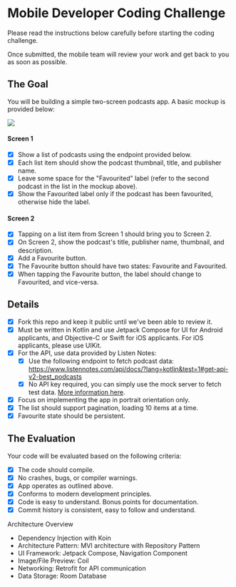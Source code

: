 # Mobile Developer Coding Challenge

Please read the instructions below carefully before starting the coding challenge.

Once submitted, the mobile team will review your work and get back to you as soon as possible.

## The Goal

You will be building a simple two-screen podcasts app. A basic mockup is provided below:

[![](https://i.imgur.com/yi8w1s8.png)](https://i.imgur.com/yi8w1s8.png)

#### Screen 1

- [x] Show a list of podcasts using the endpoint provided below.
- [x] Each list item should show the podcast thumbnail, title, and publisher name.
- [x] Leave some space for the "Favourited" label (refer to the second podcast in the list in the mockup above).
- [x] Show the Favourited label only if the podcast has been favourited, otherwise hide the label.

#### Screen 2

- [x] Tapping on a list item from Screen 1 should bring you to Screen 2.
- [x] On Screen 2, show the podcast's title, publisher name, thumbnail, and description.
- [x] Add a Favourite button.
- [x] The Favourite button should have two states: Favourite and Favourited.
- [x] When tapping the Favourite button, the label should change to Favourited, and vice-versa.

## Details

- [x] Fork this repo and keep it public until we've been able to review it.
- [x] Must be written in Kotlin and use Jetpack Compose for UI for Android applicants, and Objective-C or Swift for iOS applicants. For iOS applicants, please use UIKit.
- [x] For the API, use data provided by Listen Notes:
	 - [x] Use the following endpoint to fetch podcast data: https://www.listennotes.com/api/docs/?lang=kotlin&test=1#get-api-v2-best_podcasts
	 - [x] No API key required, you can simply use the mock server to fetch test data. [More information here](https://www.listennotes.help/article/48-how-to-test-the-podcast-api-without-an-api-key "More information here").
- [x] Focus on implementing the app in portrait orientation only.
- [x] The list should support pagination, loading 10 items at a time.
- [x] Favourite state should be persistent.

## The Evaluation

Your code will be evaluated based on the following criteria:

- [x] The code should compile.
- [x] No crashes, bugs, or compiler warnings.
- [x] App operates as outlined above.
- [x] Conforms to modern development principles.
- [x] Code is easy to understand. Bonus points for documentation.
- [x] Commit history is consistent, easy to follow and understand.

Architecture Overview
- Dependency Injection with Koin
- Architecture Pattern: MVI architecture with Repository Pattern
- UI Framework: Jetpack Compose, Navigation Component
- Image/File Preview: Coil
- Networking: Retrofit for API communication
- Data Storage: Room Database
